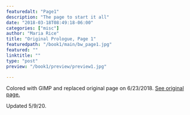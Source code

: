```yaml
---
featuredalt: "Page1"
description: "The page to start it all"
date: "2018-03-18T08:49:18-06:00"
categories: ["misc"]
author: "Maria Rice"
title: "Original Prologue, Page 1"
featuredpath: "/book1/main/bw_page1.jpg"
featured: ""
linktitle: ""
type: "post"
preview: "/book1/preview/preview1.jpg"

---
```


Colored with GIMP and replaced original page on 6/23/2018.
[See original page.](https://mcrice123.github.io/morphic/blog/book-1-page-01-old/)

Updated 5/9/20.